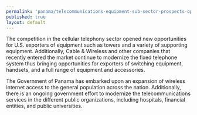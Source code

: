 ```yaml
--- 
permalink: 'panama/telecommunications-equipment-sub-sector-prospects-opportunities.html' 
published: true 
layout: default
---
```

The competition in the cellular telephony sector opened new opportunities for U.S. exporters of equipment such as towers and a variety of supporting equipment. Additionally, Cable & Wireless and other companies that recently entered the market continue to modernize the fixed telephone system thus bringing opportunities for exporters of switching equipment, handsets, and a full range of equipment and accessories.
 
The Government of Panama has embarked upon an expansion of wireless internet access to the general population across the nation. Additionally, there is an ongoing government effort to modernize the telecommunications services in the different public organizations, including hospitals, financial entities, and public universities.
